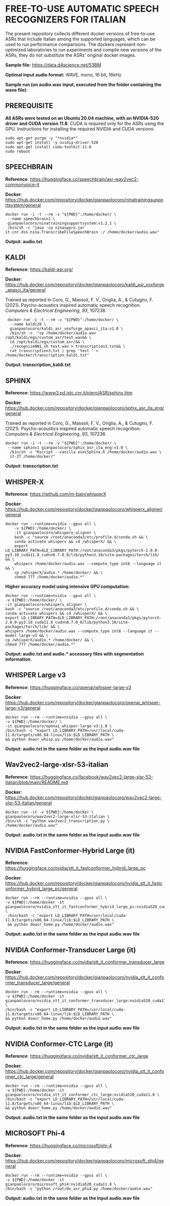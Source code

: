 
# FREE-TO-USE AUTOMATIC SPEECH RECOGNIZERS FOR ITALIAN
The present repository collects different docker versions of free-to-use ASRs that include Italian among the supported languages, which can be used to run performance comparisons. The dockers represent non-optimized laboratories to run experiments and compile new versions of the ASRs, they do not substitute the ASRs' original docker images.

**Sample file:** https://data.d4science.net/53BM

**Optimal input audio format:** WAVE, mono, 16 bit, 16kHz

**Sample run (on audio.wav input, executed from the folder containing the wave file)**:

## PREREQUISITE
**All ASRs were tested on an Ubuntu 20.04 machine, with an NVIDIA-520 driver and CUDA version 11.8**. CUDA is required only for the ASRs using the GPU.
Instructions for installing the required NVIDIA and CUDA versions:

    sudo apt-get purge -y "*nvidia*"
    sudo apt-get install -y nvidia-driver-520
    sudo apt-get install cuda-toolkit-11-8
    sudo reboot

## SPEECHBRAIN
**Reference**: https://huggingface.co/speechbrain/asr-wav2vec2-commonvoice-it

**Docker**: https://hub.docker.com/repository/docker/gianpaolocoro/ninatrainingsupportsystem/general

    docker run -i -t --rm -v "${PWD}":/home/docker/ \
     --name speechbrain1 \
     gianpaolocoro/ninatrainingsupportsystem:v1.2.1 \
     /bin/sh -c "java -cp ninasppro.jar it.cnr.dss.nina.TranscribeFileSpeechBrain ./ /home/docker/audio.wav"

 **Output: audio.txt**
 

## KALDI
**Reference**: https://kaldi-asr.org/

**Docker**: https://hub.docker.com/repository/docker/gianpaolocoro/kaldi_asr_voxforge_apasci_ita/general

Trained as reported in Coro, G., Massoli, F. V., Origlia, A., & Cutugno, F. (2021). Psycho-acoustics inspired automatic speech recognition. _Computers & Electrical Engineering_, _93_, 107238.

     docker run -i -t --rm -v "${PWD}":/home/docker/ \
      --name kaldi20 \
      gianpaolocoro/kaldi_asr_voxforge_apasci_ita:v1.0 \
      /bin/sh -c  "cp /home/docker/audio.wav /opt/kaldi/egs/custom_asr/test.wav&& \
      cd /opt/kaldi/egs/custom_asr/&& \
      ./recognizeNN1.sh test.wav > transcription3.txt&& \
      cat transcription3.txt | grep 'test ' > /home/docker/transcription_kaldi.txt"

  
  **Output: transcription_kaldi.txt**
   
## SPHINX
**Reference**: https://www3.pd.istc.cnr.it/piero/ASR/sphinx.htm

**Docker**: https://hub.docker.com/repository/docker/gianpaolocoro/sphix_asr_ita_eng/general

Trained as reported in Coro, G., Massoli, F. V., Origlia, A., & Cutugno, F. (2021). Psycho-acoustics inspired automatic speech recognition. _Computers & Electrical Engineering_, _93_, 107238.

    docker run -i -t --rm -v "${PWD}":/home/docker/ \
     --name sphinx1 gianpaolocoro/sphix_asr_ita_eng:v1.0 \
      /bin/sh -c "Rscript --vanilla execSphinx.R /home/docker/audio.wav \
      it-IT /home/docker/"
      
  **Output: transcription.txt**

## WHISPER-X  
**Reference**: https://github.com/m-bain/whisperX

**Docker**: https://hub.docker.com/repository/docker/gianpaolocoro/whisperx_aligner/general

    docker run --runtime=nvidia --gpus all \
    	-v ${PWD}:/home/docker/ \
    	-it gianpaolocoro/whisperx_aligner \
    	bash -c "source /root/anaconda3/etc/profile.d/conda.sh && \
    	conda activate whisperx && cd /whisperX/ && \
    	export LD_LIBRARY_PATH=$LD_LIBRARY_PATH:/root/anaconda3/pkgs/pytorch-2.0.0-py3.10_cuda11.8_cudnn8.7.0_0/lib/python3.10/site-packages/torch/lib/ && \
    	whisperx /home/docker/audio.wav --compute_type int8 --language it && \
    	cp /whisperX/audio.* /home/docker/ && \
    	chmod 777 /home/docker/audio.*"

**Higher accuracy model using intensive GPU computation:**

    docker run --runtime=nvidia --gpus all \
    -v ${PWD}:/home/docker/ \
    -it gianpaolocoro/whisperx_aligner \
    bash -c "source /root/anaconda3/etc/profile.d/conda.sh && \
    conda activate whisperx && cd /whisperX/ && \
    export LD_LIBRARY_PATH=$LD_LIBRARY_PATH:/root/anaconda3/pkgs/pytorch-2.0.0-py3.10_cuda11.8_cudnn8.7.0_0/lib/python3.10/site-packages/torch/lib/ && \
    whisperx /home/docker/audio.wav --compute_type int8 --language it --model large-v3 && \
    cp /whisperX/audio.* /home/docker/ && \
    chmod 777 /home/docker/audio.*"
    
**Output: audio.txt and audio.\* accessory files with segmentation information.**

## WHISPER Large v3
**Reference**: https://huggingface.co/openai/whisper-large-v3

**Docker**: https://hub.docker.com/repository/docker/gianpaolocoro/openai_whisper-large-v3/general

    docker run --rm --runtime=nvidia --gpus all \
    -v ${PWD}:/home/docker/ \
    -it gianpaolocoro/openai_whisper-large-v3:1.0 \
    /bin/bash -c "export LD_LIBRARY_PATH=/usr/local/cuda-11.8/targets/x86_64-linux/lib:$LD_LIBRARY_PATH \
    && python doasr_whisp.py /home/docker/audio.wav"

**Output: audio.txt in the same folder as the input audio.wav file**

## Wav2vec2-large-xlsr-53-italian  
**Reference**: https://huggingface.co/facebook/wav2vec2-large-xlsr-53-italian/blob/main/README.md

**Docker**: https://hub.docker.com/repository/docker/gianpaolocoro/wav2vec2-large-xlsr-53-italian/general

    docker run -it -v ${PWD}:/home/docker \
    gianpaolocoro/wav2vec2-large-xlsr-53-italian \
    /bin/sh -c "python wav2vec2_transcription.py \ 
    /home/docker/audio.wav"
    
       
**Output: audio.txt in the same folder as the input audio.wav file**

## NVIDIA FastConformer-Hybrid Large (it)
**Reference**: https://huggingface.co/nvidia/stt_it_fastconformer_hybrid_large_pc

**Docker**: https://hub.docker.com/repository/docker/gianpaolocoro/nvidia_stt_it_fastconformer_hybrid_large_pc/general

    docker run --rm --runtime=nvidia --gpus all \
    -v ${PWD}:/home/docker -it gianpaolocoro/nvidia_stt_it_fastconformer_hybrid_large_pc:nvidia520_cuda11.8 \
     /bin/bash -c "export LD_LIBRARY_PATH=/usr/local/cuda-11.8/targets/x86_64-linux/lib:$LD_LIBRARY_PATH \
     && python doasr_home.py /home/docker/audio.wav"
     
       
**Output: audio.txt in the same folder as the input audio.wav file**

## NVIDIA Conformer-Transducer Large (it) 
**Reference**: https://huggingface.co/nvidia/stt_it_conformer_transducer_large

**Docker**: https://hub.docker.com/repository/docker/gianpaolocoro/nvidia_stt_it_conformer_transducer_large/general

    docker run --rm --runtime=nvidia --gpus all \
    -v ${PWD}:/home/docker -it gianpaolocoro/nvidia_stt_it_conformer_transducer_large:nvidia520_cuda11.8 \
    /bin/bash -c "export LD_LIBRARY_PATH=/usr/local/cuda-11.8/targets/x86_64-linux/lib:$LD_LIBRARY_PATH \
    && python doasr_home.py /home/docker/audio.wav"

**Output: audio.txt in the same folder as the input audio.wav file**


## NVIDIA Conformer-CTC Large (it) 
**Reference**: https://huggingface.co/nvidia/stt_it_conformer_ctc_large

**Docker**: https://hub.docker.com/repository/docker/gianpaolocoro/nvidia_stt_it_conformer_ctc_large/general

    docker run --rm --runtime=nvidia --gpus all \
    -v ${PWD}:/home/docker -it  gianpaolocoro/nvidia_stt_it_conformer_ctc_large:nvidia520_cuda11.8 \
    /bin/bash -c "export LD_LIBRARY_PATH=/usr/local/cuda-11.8/targets/x86_64-linux/lib:$LD_LIBRARY_PATH \
    && python doasr_home.py /home/docker/audio.wav"


**Output: audio.txt in the same folder as the input audio.wav file**

## MICROSOFT Phi-4 
**Reference**: https://huggingface.co/microsoft/phi-4

**Docker**: https://hub.docker.com/repository/docker/gianpaolocoro/microsoft_phi4/general

    docker run --rm --runtime=nvidia --gpus all \
    -v ${PWD}:/home/docker -it gianpaolocoro/microsoft_phi4:nvidia520_cuda11.8 \
    /bin/bash -c "python /root/do_asr_phi4.py /home/docker/audio.wav"
    
**Output: audio.txt in the same folder as the input audio.wav file**

